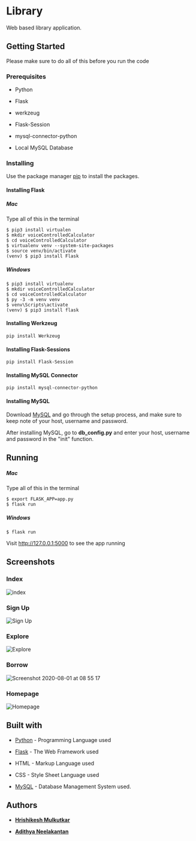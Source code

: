 # Library

Web based library application.

## Getting Started

Please make sure to do all of this before you run the code

### Prerequisites

* Python

* Flask

* werkzeug

* Flask-Session

* mysql-connector-python

* Local MySQL Database

### Installing

Use the package manager [pip](https://pip.pypa.io/en/stable/) to install the packages.

#### Installing Flask

##### Mac

Type all of this in the terminal

```
$ pip3 install virtualen
$ mkdir voiceControlledCalculator
$ cd voiceControlledCalculator
$ virtualenv venv --system-site-packages
$ source venv/bin/activate
(venv) $ pip3 install Flask
```
##### Windows

```
$ pip3 install virtualenv
$ mkdir voiceControlledCalculator
$ cd voiceControlledCalculator
$ py -3 -m venv venv
$ venv\Scripts\activate
(venv) $ pip3 install flask
```

#### Installing Werkzeug

```
pip install Werkzeug
```

#### Installing Flask-Sessions

```
pip install Flask-Session
```

#### Installing MySQL Connector

```
pip install mysql-connector-python
```

#### Installing MySQL

Download [MySQL](https://dev.mysql.com/downloads/mysql/) and go through the setup process, and make sure to keep note of your host, username and password.

After installing MySQL, go to **db_config.py** and enter your host, username and password in the "init" function.

## Running

##### Mac

Type all of this in the terminal

```
$ export FLASK_APP=app.py
$ flask run
```

##### Windows

```
$ flask run
````

Visit http://127.0.0.1:5000 to see the app running

## Screenshots

### Index 

![index](https://user-images.githubusercontent.com/51927760/89092981-fb8b6c00-d3d3-11ea-8e05-8dbb737bf5bf.png)

### Sign Up

![Sign Up](https://user-images.githubusercontent.com/51927760/89093041-70f73c80-d3d4-11ea-9531-3b3f27c7e8cf.png)

### Explore 

![Explore](https://user-images.githubusercontent.com/51927760/89092962-d139ae80-d3d3-11ea-8963-3246cb6ee7b8.png)

### Borrow

![Screenshot 2020-08-01 at 08 55 17](https://user-images.githubusercontent.com/51927760/89093084-c4698a80-d3d4-11ea-8f63-fafdb2d39450.png)

### Homepage

![Homepage](https://user-images.githubusercontent.com/51927760/89092967-e0b8f780-d3d3-11ea-88e9-2245400a0ba2.png)

## Built with

* [Python](https://www.python.org/) - Programming Language used

* [Flask](https://flask.palletsprojects.com/en/1.1.x/) - The Web Framework used

* HTML - Markup Language used

* CSS - Style Sheet Language used

* [MySQL](https://www.mysql.com/) - Database Management System used.

## Authors

* [**Hrishikesh Mulkutkar**](https://github.com/Hrishikesh-3459)

* [**Adithya Neelakantan**](https://github.com/neelstrongarm)
